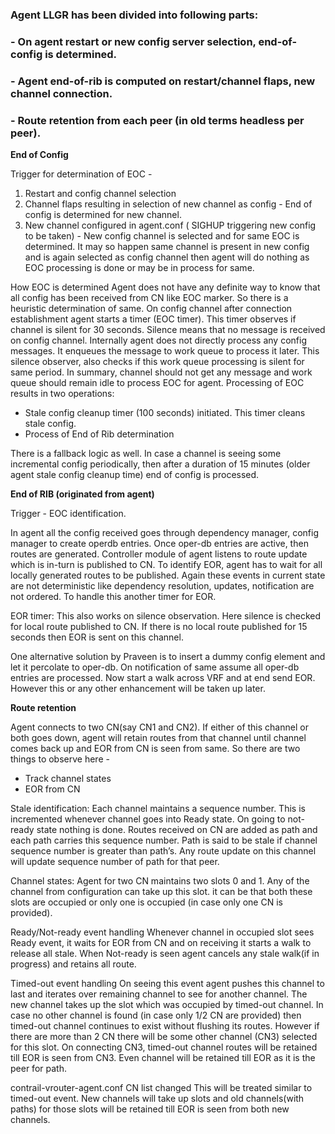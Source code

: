 ### Agent LLGR has been divided into following parts:
### - On agent restart or new config server selection, end-of-config is determined.
### - Agent end-of-rib is computed on restart/channel flaps, new channel connection.
### - Route retention from each peer (in old terms headless per peer).
 
 
**End of Config**
 
Trigger for determination of EOC -
  1) Restart and config channel selection
  2) Channel flaps resulting in selection of new channel as config - End of config is determined for new channel.
  3) New channel configured in agent.conf ( SIGHUP triggering new config to be taken) - New config channel is selected and for same EOC is determined.
      It may so happen same channel is present in new config and is again selected as config channel then agent will do nothing as EOC processing is done or may be in process for same.
 
How EOC is determined
Agent does not have any definite way to know that all config has been received from CN like EOC marker. So there is a heuristic determination of same.
On config channel after connection establishment agent starts a timer (EOC timer). This timer observes if channel is silent for 30 seconds. Silence means that no message is received on
config channel. Internally agent does not directly process any config messages. It enqueues the message to work queue to process it later. This silence observer, also checks if this work queue processing is silent for same period. In summary, channel should not get any message and work queue should remain idle to process EOC for agent.
Processing of EOC results in two operations:
- Stale config cleanup timer (100 seconds) initiated. This timer cleans stale config.
- Process of End of Rib determination
 
There is a fallback logic as well. In case a channel is seeing some incremental config periodically, then after a duration of 15 minutes (older agent stale config cleanup time) end of config is processed.
 
 
**End of RIB (originated from agent)**
 
Trigger - EOC identification.
 
In agent all the config received goes through dependency manager, config manager to create operdb entries. Once oper-db entries are active, then routes are generated. Controller module of agent listens to route update which is in-turn is published to CN. To identify EOR, agent has to wait for all locally generated routes to be published. Again these events in current state are not deterministic like dependency resolution, updates, notification are not ordered. To handle this another timer for EOR.
 
EOR timer:
This also works on silence observation. Here silence is checked for local route published to CN. If there is no local route published for 15 seconds then EOR is sent on this channel.
 
One alternative solution by Praveen is to insert a dummy config element and let it percolate to oper-db. On notification of same assume all oper-db entries are processed. Now start a walk across VRF and at end send EOR. However this or any other enhancement will be taken up later.
 
 
**Route retention**
 
Agent connects to two CN(say CN1 and CN2). If either of this channel or both goes down, agent will retain routes from that channel until channel comes back up and EOR from CN is seen from same. So there are two things to observe here -
- Track channel states
- EOR from CN
 
Stale identification:
Each channel maintains a sequence number. This is incremented whenever channel goes into Ready state. On going to not-ready state nothing is done. Routes received on CN are added as path and each path carries this sequence number. Path is said to be stale if channel sequence number is greater than path’s. Any route update on this channel will update sequence number of path for that peer.
 
Channel states:
Agent for two CN maintains two slots 0 and 1. Any of the channel from configuration can take up this slot. it can be that both these slots are occupied or only one is occupied (in case only one CN is provided).
 
Ready/Not-ready event handling
Whenever channel in occupied slot sees Ready event, it waits for EOR from CN and on receiving it starts a walk to release all stale. When Not-ready is seen agent cancels any stale walk(if in progress) and retains all route.
 
Timed-out event handling
On seeing this event agent pushes this channel to last and iterates over remaining channel to see for another channel. The new channel takes up the slot which was occupied by timed-out channel. In case no other channel is found (in case only 1/2 CN are provided) then timed-out channel continues to exist without flushing its routes. However if there are more than 2 CN there will be some other channel (CN3) selected for this slot. On connecting CN3, timed-out channel routes will be retained till EOR is seen from CN3. Even channel will be retained till EOR as it is the peer for path.
 
contrail-vrouter-agent.conf CN list changed
This will be treated similar to timed-out event. New channels will take up slots and old channels(with paths) for those slots will be retained till EOR is seen from both new channels.
 